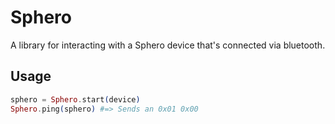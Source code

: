 # Sphero

A library for interacting with a Sphero device that's connected via bluetooth.

## Usage

```elixir
sphero = Sphero.start(device)
Sphero.ping(sphero) #=> Sends an 0x01 0x00
```
